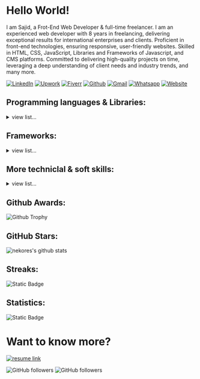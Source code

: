 # Hello World!
I am Sajid, a Frot-End Web Developer & full-time freelancer.
I am an experienced web developer with 8 years in freelancing, delivering exceptional results for international enterprises and clients. Proficient in front-end technologies, ensuring responsive, user-friendly websites. Skilled in HTML, CSS, JavaScript, Libraries and Frameworks of Javascript, and CMS platforms. Committed to delivering high-quality projects on time, leveraging a deep understanding of client needs and industry trends, and many more.


[![LinkedIn](https://img.shields.io/badge/linkedin-%230077B5.svg?&style=for-the-badge&logo=linkedin&logoColor=white)](https://linkedin.com/in/nekores)
[![Upwork](https://img.shields.io/badge/Upwork-6FDA44.svg?style=for-the-badge&logo=Upwork&logoColor=white)](https://upwork.com/fl/nekores)
[![Fiverr](https://img.shields.io/badge/Fiverr-1DBF73.svg?style=for-the-badge&logo=Fiverr&logoColor=white)](https://fiverr.com/freelancers/sajid____ullah)
[![Github](https://img.shields.io/badge/GitHub-181717.svg?style=for-the-badge&logo=GitHub&logoColor=white)](https://github.com/nekores)
[![Gmail](https://img.shields.io/badge/Gmail-D14836?style=for-the-badge&logo=gmail&logoColor=white)](mailto:sajidxullah@gmail.com)
[![Whatsapp](https://img.shields.io/badge/WhatsApp-25D366?style=for-the-badge&logo=whatsapp&logoColor=white)](https://wa.me/923355559923)
[![Website](https://img.shields.io/badge/website-000000?style=for-the-badge&logo=About.me&logoColor=white)](https://sajidullah.com)



## Programming languages & Libraries:

<details>
    <summary>view list...</summary>
    <ul>
        <li>HTML</li>
        <li>CSS</li>
        <li>Javascript : ECM 5 - 7</li>
        <li>Typescript</li>
        <li>Git & Github</li>
        <li>React</li>
        <li>Redux</li>
        <li>Node.js</li>
        <li>MERN</li>
        <li>NPM / YARN</li>
        <li>Grunt / Gulp</li>
    </ul>
</details>


## Frameworks:

<details>
    <summary>view list...</summary>
    <ul>
        <li>Material UI</li>
        <li>Bootstrap</li>
        <li>TailwindCSS</li>
        <li>Bulma</li>
        <li>Antd</li>
    </ul>
</details>


## More techniclal & soft skills:

<details>
    <summary>view list...</summary>
    <ul>
        <li>Functional UI Implementaion</li>
        <li>Pixel Perfect</li>
        <li>API Integration</li>
        <li>SEO & Mobile Friendly Landing page or website development</li>
        <li>Standard & Clean Code</li>
        <li>Good Communication</li>
        <li>Time Punctual</li>
        <li>Team Player</li>
    </ul>
</details>


## Github Awards:

![Github Trophy](https://github-profile-trophy.vercel.app/?username=nekores)


## GitHub Stars:
![nekores's github stats](https://github-readme-stats.vercel.app/api?username=nekores&show_icons=true&title_color=fff&icon_color=79ff97&text_color=9f9f9f&bg_color=151515)

## Streaks:
![Static Badge](https://github-readme-streak-stats.herokuapp.com/?user=nekores)

## Statistics:
![Static Badge](https://github-profile-summary-cards.vercel.app/api/cards/profile-details?username=nekores)


# Want to know more?

[<img alt="resume link" src="https://img.shields.io/badge/My%20CV-Download%20my%20Resume-blue" />](https://sajidullah.com/wp-content/uploads/2023/07/Sajid-Ullah-updated-july-2023.pdf)


<img alt="GitHub followers" src="https://img.shields.io/github/followers/tanaytoshniwal?label=Follow%20Me&style=social" />
<img alt="GitHub followers" src="https://visitor-badge.laobi.icu/badge?page_id=nekores" />
